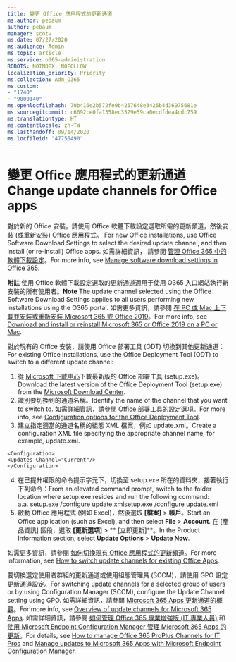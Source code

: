 ```yaml
---
title: 變更 Office 應用程式的更新通道
ms.author: pebaum
author: pebaum
manager: scotv
ms.date: 07/27/2020
ms.audience: Admin
ms.topic: article
ms.service: o365-administration
ROBOTS: NOINDEX, NOFOLLOW
localization_priority: Priority
ms.collection: Adm_O365
ms.custom:
- "1740"
- "9000140"
ms.openlocfilehash: 70b416e2b572fe9b4257648e3426b4d36975681e
ms.sourcegitcommit: c6692ce0fa1358ec3529e59ca0ecdfdea4cdc759
ms.translationtype: HT
ms.contentlocale: zh-TW
ms.lasthandoff: 09/14/2020
ms.locfileid: "47756490"
---
```

# <a name="change-update-channels-for-office-apps"></a><span data-ttu-id="49ee8-102">變更 Office 應用程式的更新通道</span><span class="sxs-lookup"><span data-stu-id="49ee8-102">Change update channels for Office apps</span></span>

<span data-ttu-id="49ee8-103">對於新的 Office 安裝，請使用 Office 軟體下載設定選取所需的更新頻道，然後安裝 (或重新安裝) Office 應用程式。  </span><span class="sxs-lookup"><span data-stu-id="49ee8-103">For new Office installations, use Office Software Download Settings to select the desired update channel, and then install (or re-install) Office apps.</span></span> <span data-ttu-id="49ee8-104">如需詳細資訊， 請參閱 [管理 Office 365 中的軟體下載設定](https://docs.microsoft.com/deployoffice/manage-software-download-settings-office-365)。</span><span class="sxs-lookup"><span data-stu-id="49ee8-104">For more info, see [Manage software download settings in Office 365](https://docs.microsoft.com/deployoffice/manage-software-download-settings-office-365).</span></span> 

<span data-ttu-id="49ee8-105">**附註** 使用 Office 軟體下載設定選取的更新通道適用于使用 O365 入口網站執行新安裝的所有使用者。</span><span class="sxs-lookup"><span data-stu-id="49ee8-105">**Note** The update channel selected using the Office Software Download Settings applies to all users performing new installations using the O365 portal.</span></span> <span data-ttu-id="49ee8-106">如需更多資訊，請參閱 [在 PC 或 Mac 上下載並安裝或重新安裝 Microsoft 365 或 Office 2019](https://support.microsoft.com/office/download-and-install-or-reinstall-microsoft-365-or-office-2019-on-a-pc-or-mac-4414eaaf-0478-48be-9c42-23adc4716658)。</span><span class="sxs-lookup"><span data-stu-id="49ee8-106">For more info, see [Download and install or reinstall Microsoft 365 or Office 2019 on a PC or Mac](https://support.microsoft.com/office/download-and-install-or-reinstall-microsoft-365-or-office-2019-on-a-pc-or-mac-4414eaaf-0478-48be-9c42-23adc4716658).</span></span>   

<span data-ttu-id="49ee8-107">對於現有的 Office 安裝，請使用 Office 部署工具 (ODT) 切換到其他更新通道：</span><span class="sxs-lookup"><span data-stu-id="49ee8-107">For existing Office installations, use the Office Deployment Tool (ODT) to switch to a different update channel:</span></span>  

1. <span data-ttu-id="49ee8-108">從 [Microsoft 下載中心](https://go.microsoft.com/fwlink/p/?LinkID=626065)下載最新版的 Office 部署工具 (setup.exe)。</span><span class="sxs-lookup"><span data-stu-id="49ee8-108">Download the latest version of the Office Deployment Tool (setup.exe) from the [Microsoft Download Center](https://go.microsoft.com/fwlink/p/?LinkID=626065).</span></span>
2. <span data-ttu-id="49ee8-109">識別要切換到的通道名稱。</span><span class="sxs-lookup"><span data-stu-id="49ee8-109">Identify the name of the channel that you want to switch to.</span></span> <span data-ttu-id="49ee8-110">如需詳細資訊，請參閱 [Office 部署工具的設定選項](https://docs.microsoft.com/DeployOffice/configuration-options-for-the-office-2016-deployment-tool#channel-attribute-part-of-add-element)。</span><span class="sxs-lookup"><span data-stu-id="49ee8-110">For more info, see [Configuration options for the Office Deployment Tool](https://docs.microsoft.com/DeployOffice/configuration-options-for-the-office-2016-deployment-tool#channel-attribute-part-of-add-element).</span></span>
3. <span data-ttu-id="49ee8-111">建立指定適當的通道名稱的組態 XML 檔案，例如 update.xml。</span><span class="sxs-lookup"><span data-stu-id="49ee8-111">Create a configuration XML file specifying the appropriate channel name, for example, update.xml.</span></span>  

`<Configuration>`<br>
`<Updates Channel="Current"/>`<br>
`</Configuration>`<br>

4. <span data-ttu-id="49ee8-112">在已提升權限的命令提示字元下，切換至 setup.exe 所在的資料夾，接著執行下列命令：</span><span class="sxs-lookup"><span data-stu-id="49ee8-112">From an elevated command prompt, switch to the folder location where setup.exe resides and run the following command:</span></span>  
    <span data-ttu-id="49ee8-113">a.</span><span class="sxs-lookup"><span data-stu-id="49ee8-113">a.</span></span> <span data-ttu-id="49ee8-114">setup.exe /configure update.xml</span><span class="sxs-lookup"><span data-stu-id="49ee8-114">setup.exe /configure update.xml</span></span>
5. <span data-ttu-id="49ee8-115">啟動 Office 應用程式 (例如 Excel)，然後選取 **[檔案]** > **帳戶**。</span><span class="sxs-lookup"><span data-stu-id="49ee8-115">Start an Office application (such as Excel), and then select **File** > **Account**.</span></span> <span data-ttu-id="49ee8-116">在 [產品資訊] 區段，選取 **[更新選項]** > \*\* [立即更新]\*\*。</span><span class="sxs-lookup"><span data-stu-id="49ee8-116">In the Product Information section, select **Update Options** > **Update Now**.</span></span>

<span data-ttu-id="49ee8-117">如需更多資訊，請參閱 [如何切換現有 Office 應用程式的更新頻道](https://support.microsoft.com/help/3185078/how-to-switch-from-semi-annual-channel-to-monthly-channel)。</span><span class="sxs-lookup"><span data-stu-id="49ee8-117">For more information, see [How to switch update channels for existing Office Apps](https://support.microsoft.com/help/3185078/how-to-switch-from-semi-annual-channel-to-monthly-channel).</span></span> 

<span data-ttu-id="49ee8-118">要切換選定使用者群組的更新通道或使用組態管理員 (SCCM)，請使用 GPO 設定更新通道設定。</span><span class="sxs-lookup"><span data-stu-id="49ee8-118">For switching update channels for a selected group of users or by using Configuration Manager (SCCM), configure the Update Channel setting using GPO.</span></span> <span data-ttu-id="49ee8-119">如需詳細資訊，請參閱 [Microsoft 365 Apps 更新通道的概觀](https://docs.microsoft.com/deployoffice/overview-update-channels#group-policy)。</span><span class="sxs-lookup"><span data-stu-id="49ee8-119">For more info, see [Overview of update channels for Microsoft 365 Apps](https://docs.microsoft.com/deployoffice/overview-update-channels#group-policy).</span></span> <span data-ttu-id="49ee8-120">如需詳細資訊，請參閱 [如何管理 Office 365 專業增強版 (IT 專業人員)](https://techcommunity.microsoft.com/t5/office-365-blog/how-to-manage-office-365-proplus-channels-for-it-pros/ba-p/795813) 和 [使用 Microsoft Endpoint Configuration Manager 管理 Microsoft 365 Apps 的更新](https://docs.microsoft.com/deployoffice/manage-microsoft-365-apps-updates-configuration-manager)。</span><span class="sxs-lookup"><span data-stu-id="49ee8-120">For details, see [How to manage Office 365 ProPlus Channels for IT Pros](https://techcommunity.microsoft.com/t5/office-365-blog/how-to-manage-office-365-proplus-channels-for-it-pros/ba-p/795813) and [Manage updates to Microsoft 365 Apps with Microsoft Endpoint Configuration Manager](https://docs.microsoft.com/deployoffice/manage-microsoft-365-apps-updates-configuration-manager).</span></span>